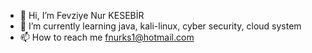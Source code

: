 - 👋 Hi, I’m Fevziye Nur KESEBİR
- 🌱 I’m currently learning java, kali-linux, cyber security, cloud system
- 📫 How to reach me fnurks1@hotmail.com

<!---
nurksbr/nurksbr is a ✨ special ✨ repository because its `README.md` (this file) appears on your GitHub profile.
You can click the Preview link to take a look at your changes.
--->
